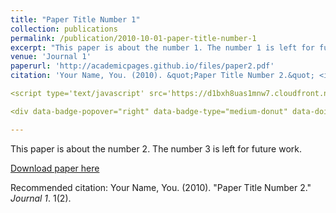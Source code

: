 ```yaml
---
title: "Paper Title Number 1"
collection: publications
permalink: /publication/2010-10-01-paper-title-number-1
excerpt: "This paper is about the number 1. The number 1 is left for future work." 
venue: 'Journal 1'
paperurl: 'http://academicpages.github.io/files/paper2.pdf'
citation: 'Your Name, You. (2010). &quot;Paper Title Number 2.&quot; <i>Journal 1</i>. 1(2).'

<script type='text/javascript' src='https://d1bxh8uas1mnw7.cloudfront.net/assets/embed.js'></script>

<div data-badge-popover="right" data-badge-type="medium-donut" data-doi="https://doi.org/10.1111/eva.12280" data-hide-no-mentions="true" class="altmetric-embed"></div>

---
```

This paper is about the number 2. The number 3 is left for future work.

[Download paper here](http://academicpages.github.io/files/paper2.pdf)

Recommended citation: Your Name, You. (2010). "Paper Title Number 2." <i>Journal 1</i>. 1(2).

<script type='text/javascript' src='https://d1bxh8uas1mnw7.cloudfront.net/assets/embed.js'></script>

<div data-badge-popover="right" data-badge-type="medium-donut" data-doi="https://doi.org/10.1111/eva.12280" data-hide-no-mentions="true" class="altmetric-embed"></div>
